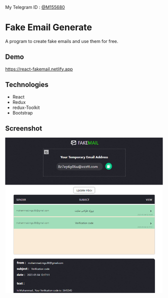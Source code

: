 My Telegram ID : [@M155680](https://t.me/m155680)

# Fake Email Generate

A program to create fake emails and use them for free.

## Demo

https://react-fakemail.netlify.app

## Technologies

- React
- Redux
- redux-Toolkit
- Bootstrap

## Screenshot

![app_screenshot](/public/screenshot.png)
